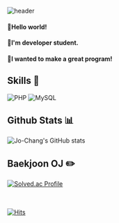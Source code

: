 <!--
Github Profile!
ref) https://soo-vely-dev.tistory.com/159
-->

<!--
#capsule-reander API
= head banner animation
- empty space : %20
>   https://github.com/kyechan99/capsule-render
-->
![header](https://capsule-render.vercel.app/api?type=waving&color=gradient&height=170&section=header&text=Hello!%20This%20is%20Jo-Chang!%20&fontSize=30&)
#### :wave:Hello world!
#### :baby:I'm developer student. 
#### :rocket:I wanted to make a great program! 

## **Skills** :seedling:
<!--
# shiedls.io
>   
-->
<!--
![C](https://img.shields.io/badge/C-A8B9CC.svg?&style=for-the-badge&logo=C&logoColor=white)
![C++](https://img.shields.io/badge/C++-00599C.svg?&style=for-the-badge&logo=C++&logoColor=black)
-->
<!--
![Python](https://img.shields.io/badge/Python-3776AB.svg?&style=for-the-badge&logo=Python&logoColor=white)
![Java](https://img.shields.io/badge/Java-%23ED8B00.svg?style=for-the-badge&logo=Java&logoColor=white)
-->
![PHP](https://img.shields.io/badge/PHP-777BB4.svg?&style=for-the-badge&logo=PHP&logoColor=white)
![MySQL](https://img.shields.io/badge/MySQL-4479A1.svg?&style=for-the-badge&logo=MySQL&logoColor=white)

## **Github Stats** :bar_chart:
<!--
# Github Stats
>   https://github.com/anuraghazra/github-readme-stats/blob/master/themes/README.md
-->
<!--
![Jo-Chang's GitHub stats](https://github-readme-stats.vercel.app/api?username=Jo-Chang&theme=tokyonight&show_icons=true)
# too many request issue happen
-->
![Jo-Chang's GitHub stats](https://github-readme-stats-ten-gilt.vercel.app/api?username=Jo-Chang&theme=tokyonight&show_icons=true)

## **Baekjoon OJ** :pencil2:
<!--
solved.ac Badge
>   
-->
[![Solved.ac Profile](http://mazassumnida.wtf/api/v2/generate_badge?boj=kcj0227)](https://solved.ac/kcj0227/)

<!--
# hits
= daily visitors
>   https://hits.seeyoufarm.com/
-->
<br><br>[![Hits](https://hits.seeyoufarm.com/api/count/incr/badge.svg?url=https%3A%2F%2Fgithub.com%2FJo-Chang&count_bg=%2381C64D&title_bg=%2329490C&icon=&icon_color=%23E7E7E7&title=hits&edge_flat=false)](https://hits.seeyoufarm.com)<br>

